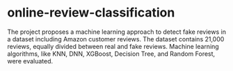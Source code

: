 # online-review-classification
The project proposes a machine learning approach to detect fake reviews in a dataset including Amazon customer reviews. The dataset contains 21,000 reviews, equally divided between real and fake reviews. Machine learning algorithms, like KNN, DNN, XGBoost, Decision Tree, and Random Forest, were evaluated. 
